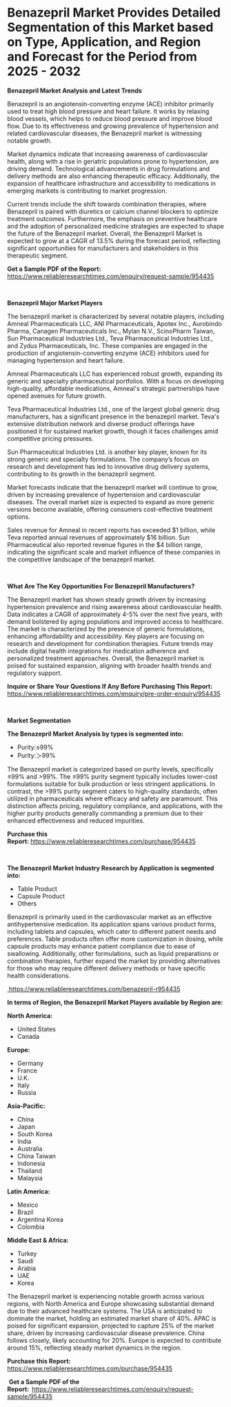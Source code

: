 <p><h1>Benazepril Market Provides Detailed Segmentation of this Market based on Type, Application, and Region and Forecast for the Period from 2025 - 2032</h1></p><p><strong>Benazepril Market Analysis and Latest Trends</strong></p>
<p><p>Benazepril is an angiotensin-converting enzyme (ACE) inhibitor primarily used to treat high blood pressure and heart failure. It works by relaxing blood vessels, which helps to reduce blood pressure and improve blood flow. Due to its effectiveness and growing prevalence of hypertension and related cardiovascular diseases, the Benazepril market is witnessing notable growth.</p><p>Market dynamics indicate that increasing awareness of cardiovascular health, along with a rise in geriatric populations prone to hypertension, are driving demand. Technological advancements in drug formulations and delivery methods are also enhancing therapeutic efficacy. Additionally, the expansion of healthcare infrastructure and accessibility to medications in emerging markets is contributing to market progression.</p><p>Current trends include the shift towards combination therapies, where Benazepril is paired with diuretics or calcium channel blockers to optimize treatment outcomes. Furthermore, the emphasis on preventive healthcare and the adoption of personalized medicine strategies are expected to shape the future of the Benazepril market. Overall, the Benazepril Market is expected to grow at a CAGR of 13.5% during the forecast period, reflecting significant opportunities for manufacturers and stakeholders in this therapeutic segment.</p></p>
<p><strong>Get a Sample PDF of the Report:&nbsp;</strong> <a href="https://www.reliableresearchtimes.com/enquiry/request-sample/954435?utm_campaign=2007&utm_medium=2&utm_source=Github&utm_content=ia&utm_term=18042025&utm_id=benazepril">https://www.reliableresearchtimes.com/enquiry/request-sample/954435</a></p>
<p>&nbsp;</p>
<p><strong>Benazepril Major Market Players</strong></p>
<p><p>The benazepril market is characterized by several notable players, including Amneal Pharmaceuticals LLC, ANI Pharmaceuticals, Apotex Inc., Aurobindo Pharma, Canagen Pharmaceuticals Inc., Mylan N.V., ScinoPharm Taiwan, Sun Pharmaceutical Industries Ltd., Teva Pharmaceutical Industries Ltd., and Zydus Pharmaceuticals, Inc. These companies are engaged in the production of angiotensin-converting enzyme (ACE) inhibitors used for managing hypertension and heart failure.</p><p>Amneal Pharmaceuticals LLC has experienced robust growth, expanding its generic and specialty pharmaceutical portfolios. With a focus on developing high-quality, affordable medications, Amneal's strategic partnerships have opened avenues for future growth.</p><p>Teva Pharmaceutical Industries Ltd., one of the largest global generic drug manufacturers, has a significant presence in the benazepril market. Teva's extensive distribution network and diverse product offerings have positioned it for sustained market growth, though it faces challenges amid competitive pricing pressures.</p><p>Sun Pharmaceutical Industries Ltd. is another key player, known for its strong generic and specialty formulations. The company’s focus on research and development has led to innovative drug delivery systems, contributing to its growth in the benazepril segment.</p><p>Market forecasts indicate that the benazepril market will continue to grow, driven by increasing prevalence of hypertension and cardiovascular diseases. The overall market size is expected to expand as more generic versions become available, offering consumers cost-effective treatment options.</p><p>Sales revenue for Amneal in recent reports has exceeded $1 billion, while Teva reported annual revenues of approximately $16 billion. Sun Pharmaceutical also reported revenue figures in the $4 billion range, indicating the significant scale and market influence of these companies in the competitive landscape of the benazepril market.</p></p>
<p>&nbsp;</p>
<p><strong>What Are The Key Opportunities For Benazepril Manufacturers?</strong></p>
<p><p>The Benazepril market has shown steady growth driven by increasing hypertension prevalence and rising awareness about cardiovascular health. Data indicates a CAGR of approximately 4-5% over the next five years, with demand bolstered by aging populations and improved access to healthcare. The market is characterized by the presence of generic formulations, enhancing affordability and accessibility. Key players are focusing on research and development for combination therapies. Future trends may include digital health integrations for medication adherence and personalized treatment approaches. Overall, the Benazepril market is poised for sustained expansion, aligning with broader health trends and regulatory support.</p></p>
<p><strong>Inquire or Share Your Questions If Any Before Purchasing This Report:</strong> <a href="https://www.reliableresearchtimes.com/enquiry/pre-order-enquiry/954435?utm_campaign=2007&utm_medium=2&utm_source=Github&utm_content=ia&utm_term=18042025&utm_id=benazepril">https://www.reliableresearchtimes.com/enquiry/pre-order-enquiry/954435</a></p>
<p>&nbsp;</p>
<p><strong>Market Segmentation</strong></p>
<p><strong>The Benazepril Market Analysis by types is segmented into:</strong></p>
<p><ul><li>Purity:≤99%</li><li>Purity:＞99%</li></ul></p>
<p><p>The Benazepril market is categorized based on purity levels, specifically ≤99% and >99%. The ≤99% purity segment typically includes lower-cost formulations suitable for bulk production or less stringent applications. In contrast, the >99% purity segment caters to high-quality standards, often utilized in pharmaceuticals where efficacy and safety are paramount. This distinction affects pricing, regulatory compliance, and applications, with the higher purity products generally commanding a premium due to their enhanced effectiveness and reduced impurities.</p></p>
<p><strong>Purchase this Report:&nbsp;</strong><a href="https://www.reliableresearchtimes.com/purchase/954435?utm_campaign=2007&utm_medium=2&utm_source=Github&utm_content=ia&utm_term=18042025&utm_id=benazepril">https://www.reliableresearchtimes.com/purchase/954435</a></p>
<p>&nbsp;</p>
<p><strong>The Benazepril Market Industry Research by Application is segmented into:</strong></p>
<p><ul><li>Table Product</li><li>Capsule Product</li><li>Others</li></ul></p>
<p><p>Benazepril is primarily used in the cardiovascular market as an effective antihypertensive medication. Its application spans various product forms, including tablets and capsules, which cater to different patient needs and preferences. Table products often offer more customization in dosing, while capsule products may enhance patient compliance due to ease of swallowing. Additionally, other formulations, such as liquid preparations or combination therapies, further expand the market by providing alternatives for those who may require different delivery methods or have specific health considerations.</p></p>
<p><a href="https://www.reliableresearchtimes.com/benazepril-r954435?utm_campaign=2007&utm_medium=2&utm_source=Github&utm_content=ia&utm_term=18042025&utm_id=benazepril">&nbsp;https://www.reliableresearchtimes.com/benazepril-r954435</a></p>
<p><strong>In terms of Region, the Benazepril Market Players available by Region are:</strong></p>
<p>
    <p> <strong> North America: </strong>
        <ul>
            <li>United States</li>
            <li>Canada</li>
        </ul>
        </p> 
    <p> <strong> Europe: </strong>
        <ul>
            <li>Germany</li>
            <li>France</li>
            <li>U.K.</li>
            <li>Italy</li>
            <li>Russia</li>
        </ul>
        </p> 
    <p> <strong> Asia-Pacific: </strong>
        <ul>
            <li>China</li>
            <li>Japan</li>
            <li>South Korea</li>
            <li>India</li>
            <li>Australia</li>
            <li>China Taiwan</li>
            <li>Indonesia</li>
            <li>Thailand</li>
            <li>Malaysia</li>
        </ul>
        </p> 
    <p> <strong> Latin America: </strong>
        <ul>
            <li>Mexico</li>
            <li>Brazil</li>
            <li>Argentina Korea</li>
            <li>Colombia</li>
        </ul>
        </p> 
    <p> <strong> Middle East & Africa: </strong>
        <ul>
            <li>Turkey</li>
            <li>Saudi</li>
            <li>Arabia</li>
            <li>UAE</li>
            <li>Korea</li>
        </ul>
    </p>
    </p>
<p><p>The Benazepril market is experiencing notable growth across various regions, with North America and Europe showcasing substantial demand due to their advanced healthcare systems. The USA is anticipated to dominate the market, holding an estimated market share of 40%. APAC is poised for significant expansion, projected to capture 25% of the market share, driven by increasing cardiovascular disease prevalence. China follows closely, likely accounting for 20%. Europe is expected to contribute around 15%, reflecting steady market dynamics in the region.</p></p>
<p><strong>Purchase this Report: </strong><a href="https://www.reliableresearchtimes.com/purchase/954435?utm_campaign=2007&utm_medium=2&utm_source=Github&utm_content=ia&utm_term=18042025&utm_id=benazepril">https://www.reliableresearchtimes.com/purchase/954435</a></p>
<p>&nbsp;<strong>Get a Sample PDF of the Report:&nbsp;&nbsp;</strong><a href="https://www.reliableresearchtimes.com/enquiry/request-sample/954435?utm_campaign=2007&utm_medium=2&utm_source=Github&utm_content=ia&utm_term=18042025&utm_id=benazepril">https://www.reliableresearchtimes.com/enquiry/request-sample/954435</a></p>
<p><strong></strong></p>
<p><p></p><p></p><p></p></p>